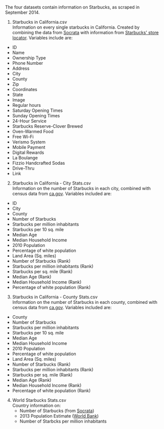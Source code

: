 The four datasets contain information on Starbucks, as scraped in September 2014.

1. Starbucks in California.csv
<br>Information on every single starbucks in California. Created by combining the data from [Socrata](https://opendata.socrata.com/Business/All-Starbucks-Locations-in-the-World/xy4y-c4mk) with information from [Starbucks' store locator](http://www.starbucks.com/store-locator).
Variables include are:
  - ID
  - Name
  - Ownership Type
  - Phone Number	
  - Address	
  - City	
  - County	
  - Zip	
  - Coordinates	
  - State	
  - Image	
  - Regular hours	
  - Saturday Opening Times	
  - Sunday Opening Times	
  - 24-Hour Service	
  - Starbucks Reserve-Clover Brewed	
  - Oven-Warmed Food	
  - Free Wi-Fi	
  - Verismo System	
  - Mobile Payment	
  - Digital Rewards	
  - La Boulange	
  - Fizzio Handcrafted Sodas	
  - Drive-Thru	
  - Link
  
2. Starbucks in California - City Stats.csv
<br>Information on the number of Starbucks in each city, combined with census data from [ca.gov](http://www.dof.ca.gov/research/demographic/state_census_data_center/census_2010/).
  Variables included are:
  - ID
  - City
  - County	
  - Number of Starbucks	
  - Starbucks per million inhabitants	
  - Starbucks per 10 sq. mile	
  - Median Age	
  - Median Household Income	
  - 2010 Population	
  - Percentage of white population	
  - Land Area (Sq. miles)	
  - Number of Starbucks (Rank)	
  - Starbucks per million inhabitants (Rank)	
  - Starbucks per sq. mile (Rank)	
  - Median Age (Rank)
  - Median Household Income (Rank)	
  - Percentage of white population (Rank)
  
3. Starbucks in California - County Stats.csv
<br>Information on the number of Starbucks in each county, combined with census data from [ca.gov](http://www.dof.ca.gov/research/demographic/state_census_data_center/census_2010/).
  Variables included are:
  - County	
  - Number of Starbucks	
  - Starbucks per million inhabitants	
  - Starbucks per 10 sq. mile	
  - Median Age	
  - Median Household Income	
  - 2010 Population	
  - Percentage of white population	
  - Land Area (Sq. miles)	
  - Number of Starbucks (Rank)	
  - Starbucks per million inhabitants (Rank)	
  - Starbucks per sq. mile (Rank)	
  - Median Age (Rank)
  - Median Household Income (Rank)	
  - Percentage of white population (Rank)
  
4. World Starbucks Stats.csv
<br>Country information on:
   - Number of Starbucks (from [Socrata](https://opendata.socrata.com/Business/All-Starbucks-Locations-in-the-World/xy4y-c4mk))
   - 2013 Population Estimate ([World Bank](http://data.worldbank.org/indicator/SP.POP.TOTL))
   - Number of Starbcks per million inhabitants
